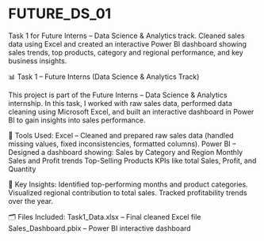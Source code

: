 # FUTURE_DS_01
Task 1 for Future Interns – Data Science &amp; Analytics track. Cleaned sales data using Excel and created an interactive Power BI dashboard showing sales trends, top products, category and regional performance, and key business insights.

📊 Task 1 – Future Interns (Data Science & Analytics Track)

This project is part of the Future Interns – Data Science & Analytics internship.
In this task, I worked with raw sales data, performed data cleaning using Microsoft Excel, and built an interactive dashboard in Power BI to gain insights into sales performance.

🔧 Tools Used:
Excel – Cleaned and prepared raw sales data (handled missing values, fixed inconsistencies, formatted columns).
Power BI – Designed a dashboard showing:
Sales by Category and Region
Monthly Sales and Profit trends
Top-Selling Products
KPIs like total Sales, Profit, and Quantity

📌 Key Insights:
Identified top-performing months and product categories.
Visualized regional contribution to total sales.
Tracked profitability trends over the year.


🗂 Files Included:
Task1_Data.xlsx – Final cleaned Excel file
Sales_Dashboard.pbix – Power BI interactive dashboard
